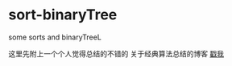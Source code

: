 # sort-binaryTree
some sorts and binaryTreeL<br>

这里先附上一个个人觉得总结的不错的 关于经典算法总结的博客 [戳我](https://juejin.im/post/57dcd394a22b9d00610c5ec8)
